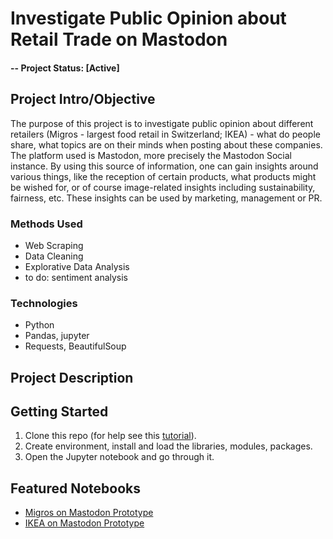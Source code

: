 # Investigate Public Opinion about Retail Trade on Mastodon

#### -- Project Status: [Active]

## Project Intro/Objective
The purpose of this project is to investigate public opinion about different retailers (Migros - largest food retail in Switzerland; IKEA) - what do people share, what topics are on their minds when posting about these companies. The platform used is Mastodon, more precisely the Mastodon Social instance. By using this source of information, one can gain insights around various things, like the reception of certain products, what products might be wished for, or of course image-related insights including sustainability, fairness, etc. These insights can be used by marketing, management or PR.

### Methods Used
* Web Scraping
* Data Cleaning
* Explorative Data Analysis
* to do: sentiment analysis

### Technologies
* Python
* Pandas, jupyter
* Requests, BeautifulSoup

## Project Description


## Getting Started

1. Clone this repo (for help see this [tutorial](https://help.github.com/articles/cloning-a-repository/)).
2. Create environment, install and load the libraries, modules, packages.
3. Open the Jupyter notebook and go through it.

## Featured Notebooks
* [Migros on Mastodon Prototype](link)
* [IKEA on Mastodon Prototype](link)
